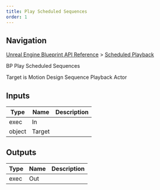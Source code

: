 ```yaml
---
title: Play Scheduled Sequences
order: 1
---
```

## Navigation

[Unreal Engine Blueprint API Reference](https://dev.epicgames.com/documentation/en-us/unreal-engine/BlueprintAPI) > [Scheduled Playback](https://dev.epicgames.com/documentation/en-us/unreal-engine/BlueprintAPI/ScheduledPlayback)

BP Play Scheduled Sequences

Target is Motion Design Sequence Playback Actor

## Inputs

| Type | Name | Description |
| --- | --- | --- |
| exec | In |  |
| object | Target |  |

## Outputs

| Type | Name | Description |
| --- | --- | --- |
| exec | Out |  |
